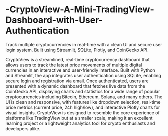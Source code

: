 # -CryptoView-A-Mini-TradingView-Dashboard-with-User-Authentication
Track multiple cryptocurrencies in real-time with a clean UI and secure user login system. Built using Streamlit, SQLite, Plotly, and CoinGecko API.

CryptoView is a streamlined, real-time cryptocurrency dashboard that allows users to track the latest price movements of multiple digital currencies in an interactive and user-friendly interface. Built with Python and Streamlit, the app integrates user authentication using SQLite, enabling secure login and registration via email. Once authenticated, users are presented with a dynamic dashboard that fetches live data from the CoinGecko API, displaying charts and statistics for a wide range of popular cryptocurrencies including Bitcoin, Ethereum, Solana, and many others. The UI is clean and responsive, with features like dropdown selection, real-time price metrics (current price, 24h high/low), and interactive Plotly charts for visual insights. CryptoView is designed to resemble the core experience of platforms like TradingView but at a smaller scale, making it an excellent learning project or a lightweight analytics tool for crypto enthusiasts and developers alike.

